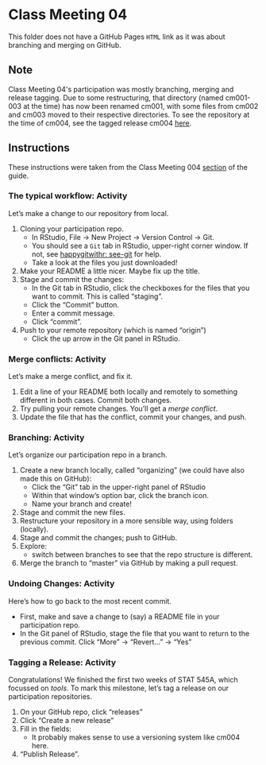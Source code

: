 # Class Meeting 04
This folder does not have a GitHub Pages `HTML` link as it was about branching and merging on GitHub.

## Note
Class Meeting 04's participation was mostly branching, merging and release tagging. Due to some restructuring, that directory (named cm001-003 at the time) has now been renamed cm001, with some files from cm002 and cm003 moved to their respective directories. To see the repository at the time of cm004, see the tagged release cm004 [here](https://github.com/dy-lin/STAT545-participation/tree/cm004).

## Instructions
These instructions were taken from the Class Meeting 004 [section](https://stat545guidebook.netlify.com/the-version-control-workflow.html) of the guide.

### The typical workflow: Activity

Let’s make a change to our repository from local.

1. Cloning your participation repo.
    * In RStudio, File -> New Project -> Version Control -> Git.
    * You should see a `Git` tab in RStudio, upper-right corner window. If not, see [happygitwithr: see-git](http://happygitwithr.com/rstudio-see-git.html) for help.
    * Take a look at the files you just downloaded!
1. Make your README a little nicer. Maybe fix up the title.
1. Stage and commit the changes:
    * In the Git tab in RStudio, click the checkboxes for the files that you want to commit. This is called “staging”.
    * Click the “Commit” button.
    * Enter a commit message.
    * Click “commit”.
1. Push to your remote repository (which is named “origin”)
    * Click the up arrow in the Git panel in RStudio.
    
### Merge conflicts: Activity
Let’s make a merge conflict, and fix it.

1. Edit a line of your README both locally and remotely to something different in both cases. Commit both changes.
1. Try pulling your remote changes. You’ll get a _merge conflict_.
1. Update the file that has the conflict, commit your changes, and push.

### Branching: Activity
Let’s organize our participation repo in a branch.

1. Create a new branch locally, called “organizing” (we could have also made this on GitHub):
    * Click the “Git” tab in the upper-right panel of RStudio
    * Within that window’s option bar, click the branch icon.
    * Name your branch and create!
1. Stage and commit the new files.
1. Restructure your repository in a more sensible way, using folders (locally).
1. Stage and commit the changes; push to GitHub.
1. Explore:
    * switch between branches to see that the repo structure is different.
1. Merge the branch to “master” via GitHub by making a pull request.

### Undoing Changes: Activity
Here’s how to go back to the most recent commit.

* First, make and save a change to (say) a README file in your participation repo.
* In the Git panel of RStudio, stage the file that you want to return to the previous commit. Click “More” -> “Revert…” -> “Yes”

### Tagging a Release: Activity
Congratulations! We finished the first two weeks of STAT 545A, which focussed on _tools_. To mark this milestone, let’s tag a release on our participation repositories.

1. On your GitHub repo, click “releases”
1. Click “Create a new release”
1. Fill in the fields:
    * It probably makes sense to use a versioning system like cm004 here.
1. “Publish Release”.
